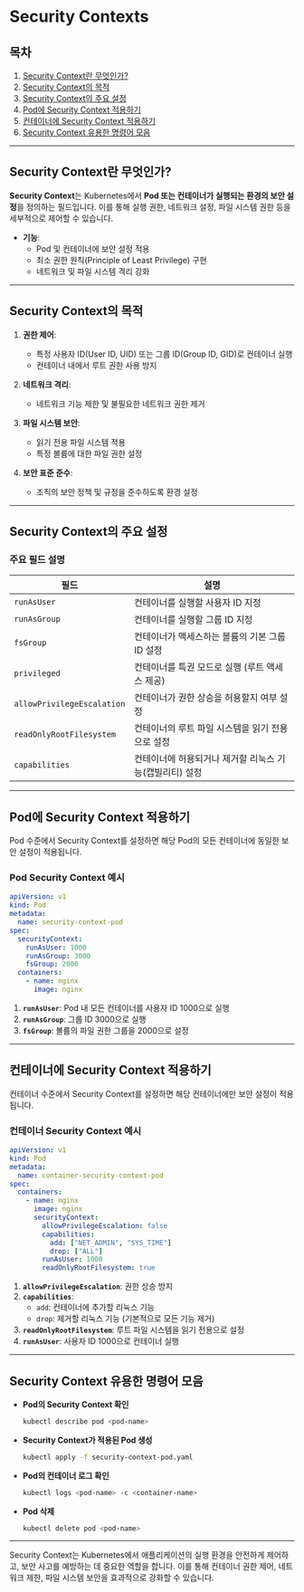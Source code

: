 # Security Contexts

## 목차
1. [Security Context란 무엇인가?](#Security-Context란-무엇인가)
2. [Security Context의 목적](#Security-Context의-목적)
3. [Security Context의 주요 설정](#Security-Context의-주요-설정)
4. [Pod에 Security Context 적용하기](#Pod에-Security-Context-적용하기)
5. [컨테이너에 Security Context 적용하기](#컨테이너에-Security-Context-적용하기)
6. [Security Context 유용한 명령어 모음](#Security-Context-유용한-명령어-모음)

---

## Security Context란 무엇인가?

**Security Context**는 Kubernetes에서 **Pod 또는 컨테이너가 실행되는 환경의 보안 설정**을 정의하는 필드입니다. 이를 통해 실행 권한, 네트워크 설정, 파일 시스템 권한 등을 세부적으로 제어할 수 있습니다.

- **기능**:
  - Pod 및 컨테이너에 보안 설정 적용
  - 최소 권한 원칙(Principle of Least Privilege) 구현
  - 네트워크 및 파일 시스템 격리 강화

---

## Security Context의 목적

1. **권한 제어**:
   - 특정 사용자 ID(User ID, UID) 또는 그룹 ID(Group ID, GID)로 컨테이너 실행
   - 컨테이너 내에서 루트 권한 사용 방지

2. **네트워크 격리**:
   - 네트워크 기능 제한 및 불필요한 네트워크 권한 제거

3. **파일 시스템 보안**:
   - 읽기 전용 파일 시스템 적용
   - 특정 볼륨에 대한 파일 권한 설정

4. **보안 표준 준수**:
   - 조직의 보안 정책 및 규정을 준수하도록 환경 설정

---

## Security Context의 주요 설정

### 주요 필드 설명

| **필드**                | **설명**                                                                                   |
|-------------------------|--------------------------------------------------------------------------------------------|
| `runAsUser`            | 컨테이너를 실행할 사용자 ID 지정                                                             |
| `runAsGroup`           | 컨테이너를 실행할 그룹 ID 지정                                                              |
| `fsGroup`              | 컨테이너가 액세스하는 볼륨의 기본 그룹 ID 설정                                               |
| `privileged`           | 컨테이너를 특권 모드로 실행 (루트 액세스 제공)                                                |
| `allowPrivilegeEscalation` | 컨테이너가 권한 상승을 허용할지 여부 설정                                                  |
| `readOnlyRootFilesystem` | 컨테이너의 루트 파일 시스템을 읽기 전용으로 설정                                            |
| `capabilities`         | 컨테이너에 허용되거나 제거할 리눅스 기능(캡빌리티) 설정                                      |

---

## Pod에 Security Context 적용하기

Pod 수준에서 Security Context를 설정하면 해당 Pod의 모든 컨테이너에 동일한 보안 설정이 적용됩니다.

### Pod Security Context 예시

```yaml
apiVersion: v1
kind: Pod
metadata:
  name: security-context-pod
spec:
  securityContext:
    runAsUser: 1000
    runAsGroup: 3000
    fsGroup: 2000
  containers:
    - name: nginx
      image: nginx
```

1. **`runAsUser`**: Pod 내 모든 컨테이너를 사용자 ID 1000으로 실행
2. **`runAsGroup`**: 그룹 ID 3000으로 실행
3. **`fsGroup`**: 볼륨의 파일 권한 그룹을 2000으로 설정

---

## 컨테이너에 Security Context 적용하기

컨테이너 수준에서 Security Context를 설정하면 해당 컨테이너에만 보안 설정이 적용됩니다.

### 컨테이너 Security Context 예시

```yaml
apiVersion: v1
kind: Pod
metadata:
  name: container-security-context-pod
spec:
  containers:
    - name: nginx
      image: nginx
      securityContext:
        allowPrivilegeEscalation: false
        capabilities:
          add: ["NET_ADMIN", "SYS_TIME"]
          drop: ["ALL"]
        runAsUser: 1000
        readOnlyRootFilesystem: true
```

1. **`allowPrivilegeEscalation`**: 권한 상승 방지
2. **`capabilities`**:
   - `add`: 컨테이너에 추가할 리눅스 기능
   - `drop`: 제거할 리눅스 기능 (기본적으로 모든 기능 제거)
3. **`readOnlyRootFilesystem`**: 루트 파일 시스템을 읽기 전용으로 설정
4. **`runAsUser`**: 사용자 ID 1000으로 컨테이너 실행

---

## Security Context 유용한 명령어 모음

- **Pod의 Security Context 확인**
  ```bash
  kubectl describe pod <pod-name>
  ```

- **Security Context가 적용된 Pod 생성**
  ```bash
  kubectl apply -f security-context-pod.yaml
  ```

- **Pod의 컨테이너 로그 확인**
  ```bash
  kubectl logs <pod-name> -c <container-name>
  ```

- **Pod 삭제**
  ```bash
  kubectl delete pod <pod-name>
  ```

---

Security Context는 Kubernetes에서 애플리케이션의 실행 환경을 안전하게 제어하고, 보안 사고를 예방하는 데 중요한 역할을 합니다. 이를 통해 컨테이너 권한 제어, 네트워크 제한, 파일 시스템 보안을 효과적으로 강화할 수 있습니다.
